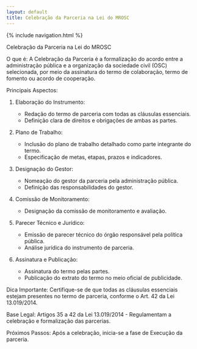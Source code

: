 ```yaml
---
layout: default
title: Celebração da Parceria na Lei do MROSC
---
```


{% include navigation.html %}

Celebração da Parceria na Lei do MROSC

O que é:
A Celebração da Parceria é a formalização do acordo entre a administração pública e a organização da sociedade civil (OSC) selecionada, por meio da assinatura do termo de colaboração, termo de fomento ou acordo de cooperação.

Principais Aspectos:

1. Elaboração do Instrumento:
   - Redação do termo de parceria com todas as cláusulas essenciais.
   - Definição clara de direitos e obrigações de ambas as partes.

2. Plano de Trabalho:
   - Inclusão do plano de trabalho detalhado como parte integrante do termo.
   - Especificação de metas, etapas, prazos e indicadores.

3. Designação do Gestor:
   - Nomeação do gestor da parceria pela administração pública.
   - Definição das responsabilidades do gestor.

4. Comissão de Monitoramento:
   - Designação da comissão de monitoramento e avaliação.

5. Parecer Técnico e Jurídico:
   - Emissão de parecer técnico do órgão responsável pela política pública.
   - Análise jurídica do instrumento de parceria.

6. Assinatura e Publicação:
   - Assinatura do termo pelas partes.
   - Publicação do extrato do termo no meio oficial de publicidade.

Dica Importante:
Certifique-se de que todas as cláusulas essenciais estejam presentes no termo de parceria, conforme o Art. 42 da Lei 13.019/2014.

Base Legal:
Artigos 35 a 42 da Lei 13.019/2014 - Regulamentam a celebração e formalização das parcerias.

Próximos Passos:
Após a celebração, inicia-se a fase de Execução da parceria.
